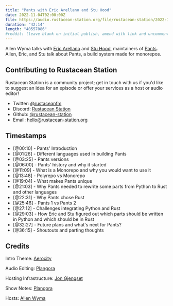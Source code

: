 ```yaml
---
title: "Pants with Eric Arellano and Stu Hood"
date: 2022-11-04T02:00:00Z
file: https://audio.rustacean-station.org/file/rustacean-station/2022-11-04-eric-arellano-stu-hood.mp3
duration: "42:14"
length: "40557086"
#reddit: (leave blank on initial publish, amend with link and uncomment this line after Reddit thread has been posted)
---
```

Allen Wyma talks with [Eric Arellano](https://www.linkedin.com/in/arellanoeric) and [Stu Hood](https://twitter.com/stuhood), maintainers of [Pants](https://www.pantsbuild.org/). Allen, Eric, and Stu talk about Pants, a build system made for monorepos.

## Contributing to Rustacean Station

Rustacean Station is a community project; get in touch with us if you'd like to suggest an idea for an episode or offer your services as a host or audio editor!

- Twitter: [@rustaceanfm](https://twitter.com/rustaceanfm)
- Discord: [Rustacean Station](https://discord.gg/cHc3Gyc)
- Github: [@rustacean-station](https://github.com/rustacean-station/)
- Email: [hello@rustacean-station.org](mailto:hello@rustacean-station.org)

## Timestamps 
- [@00:10] - Pants' Introduction
- [@01:26] - Different languages used in building Pants
- [@03:25] - Pants versions 
- [@06:00] - Pants' history and why it started
- [@11:09] - What is a Monorepo and why you would want to use it
- [@13:48] - Polyrepo vs Monorepo
- [@19:04] - What makes Pants unique
- [@21:03] - Why Pants needed to rewrite some parts from Python to Rust and other languages
- [@22:31] - Why Pants chose Rust
- [@25:46] - Pants 1 vs Pants 2
- [@27:12] - Challenges integrating Python and Rust  
- [@29:03] - How Eric and Stu figured out which parts should be written in Python and which should be in Rust
- [@32:27] - Future plans and what's next for Pants?
- [@36:15] - Shoutouts and parting thoughts

## Credits
Intro Theme: [Aerocity](https://twitter.com/AerocityMusic)

Audio Editing: [Plangora](https://twitter.com/plangora)

Hosting Infrastructure: [Jon Gjengset](https://twitter.com/jonhoo/)

Show Notes: [Plangora](https://twitter.com/plangora)

Hosts: [Allen Wyma](https://twitter.com/allenwyma)
